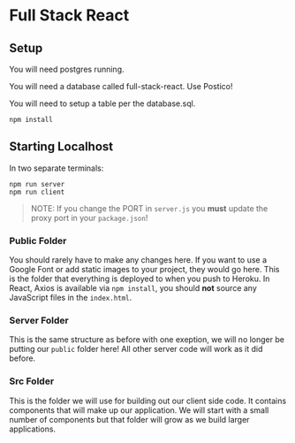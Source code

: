 # Full Stack React

## Setup

You will need postgres running.

You will need a database called full-stack-react.
Use Postico!

You will need to setup a table per the database.sql.

`npm install`

## Starting Localhost

In two separate terminals:

```
npm run server
npm run client
```

> NOTE: If you change the PORT in `server.js` you **must** update the proxy port in your `package.json`!


### Public Folder

You should rarely have to make any changes here. If you want to use a Google Font or add static images to your project, they would go here. This is the folder that everything is deployed to when you push to Heroku. In React, Axios is available via `npm install`, you should **not** source any JavaScript files in the `index.html`.

### Server Folder

This is the same structure as before with one exeption, we will no longer be putting our `public` folder here! All other server code will work as it did before.

### Src Folder

This is the folder we will use for building out our client side code. It contains components that will make up our application. We will start with a small number of components but that folder will grow as we build larger applications.
